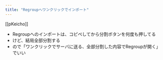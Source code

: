 ```yaml
---
title: "Regroupへワンクリックでインポート"
---
```


[[pKeicho]]
- Regroupへのインポートは、コピペしてから分割ボタンを何度も押してる
- けど、結局全部分割する
- ので「ワンクリックでサーバに送る、全部分割した内容でRegroupが開く」でいい
